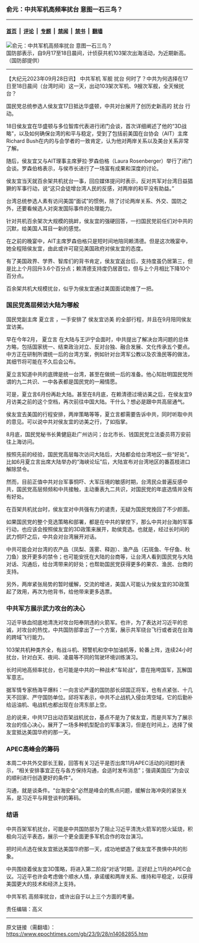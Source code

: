 ### 俞元：中共军机高频率扰台 意图一石三鸟？

---

#### [首页](../../../..?n14082855) &nbsp;|&nbsp; [评论](../../../../../epoch-comment?n14082855) &nbsp;|&nbsp; [专题](../../../../../epoch-special?n14082855) &nbsp;|&nbsp; [禁闻](../../../../../epoch-news?n14082855) &nbsp;|&nbsp; [禁书](../../../../../books?n14082855) &nbsp;|&nbsp; [翻墙](https://github.com/gfw-breaker/nogfw/blob/master/README.md?n14082855)


<div><img alt="俞元：中共军机高频率扰台 意图一石三鸟？" class="attachment-djy_600_400 size-djy_600_400 wp-post-image" src="https://i.epochtimes.com/assets/uploads/2023/09/id14077070-20230918150012-755cf65177cf82edcb4066196397ff71-tablet-600x400.jpeg"/>
<div class="caption">
 国防部表示，自9月17至18日晨间，计侦获共机103架次出海活动，为近期新高。（国防部提供）
</div></div><hr/><div class="post_content" id="artbody" itemprop="articleBody">
 <!-- article content begin -->
 <p>
  【大纪元2023年09月28日讯】
  <ok href="https://www.epochtimes.com/gb/tag/%E4%B8%AD%E5%85%B1%E5%86%9B%E6%9C%BA.html">
   中共军机
  </ok>
  <ok href="https://www.epochtimes.com/gb/tag/%E5%86%9B%E8%88%B0.html">
   军舰
  </ok>
  <ok href="https://www.epochtimes.com/gb/tag/%E6%89%B0%E5%8F%B0.html">
   扰台
  </ok>
  何时了？中共为何选择在17日至18日晨间（台湾时间）这一天，出动103架次军机、9艘次军舰，全天候扰台？
 </p>
 <p>
  国民党总统参选人侯友宜17日抵达华盛顿，中共对台展开了创历史新高的
  <ok href="https://www.epochtimes.com/gb/tag/%E6%89%B0%E5%8F%B0.html">
   扰台
  </ok>
  行动。
 </p>
 <p>
  18日侯友宜在华盛顿与多位智库代表进行闭门会谈，首次详细阐述了他的“3D战略”，以及如何确保台湾的和平与稳定，受到了包括前美国在台协会（AIT）主席Richard Bush在内的与会学者的一致肯定，认为他对两岸关系以及美台关系非常了解。
 </p>
 <p>
  随后，侯友宜又与AIT理事主席萝拉·罗森伯格（Laura Rosenberger）举行了闭门会谈。罗森伯格表示，与侯市长进行了一场富有成果和深度的讨论。
 </p>
 <p>
  侯友宜当天就百余架共机扰台一事，回应媒体提问时表示，反对共军对台湾日益猖獗的军事行动，说“这只会徒增台湾人民的反感，对两岸的和平没有助益。”
 </p>
 <p>
  台湾总统参选人素有访问美国“面试”的惯例，除了讨论两岸关系、外交、国防之外，还要看候选人对突发国际事件的处理能力。
 </p>
 <p>
  针对共机百余架次大规模的挑衅，侯友宜的强硬回答，一扫国民党前任们对中共的沉默，给美国人耳目一新的感觉。
 </p>
 <p>
  在之前的晚宴中，AIT主席罗森伯格只是短时间地陪同赖清德。但是这次晚宴中，她全程陪侯友宜，由此或许可窥见美国政府对侯友宜的态度。
 </p>
 <p>
  有了美国政界、学界、智库们的背书肯定，侯友宜返台后，支持度虽仍居第三，但是比上个月回升3.6个百分点；赖清德支持度仍居首位，但与上个月相比下降10个百分点。
 </p>
 <p>
  百余架共机大规模扰台，似乎为侯友宜通过美国面试助推了一把。
 </p>
 <h3>
  <strong>
   国民党高层频访大陆为哪般
  </strong>
 </h3>
 <p>
  国民党副主席
  <ok href="https://www.epochtimes.com/gb/tag/%E5%A4%8F%E7%AB%8B%E8%A8%80.html">
   夏立言
  </ok>
  ，一手安排了
  <ok href="https://www.epochtimes.com/gb/tag/%E4%BE%AF%E5%8F%8B%E5%AE%9C%E8%AE%BF%E7%BE%8E.html">
   侯友宜访美
  </ok>
  的全部行程，并且在9月陪同侯友宜访美。
 </p>
 <p>
  早在今年2月，
  <ok href="https://www.epochtimes.com/gb/tag/%E5%A4%8F%E7%AB%8B%E8%A8%80.html">
   夏立言
  </ok>
  在大陆与王沪宁会面时，中共提出了解决台湾问题的总体方略，包括国家统一、结束政治对立、反对台独、融合发展、文化传承五个要点。中方正在研制所谓统一后的台湾方案，例如针对台湾军公教以及农渔民等的做法，其细节将可能在不久后会公布。
 </p>
 <p>
  夏立言知道中共的底牌是统一台湾，甚至在做统一后的准备。他心知肚明国民党所谓的九二共识、一中各表都是国民党的一厢情愿。
 </p>
 <p>
  可是，夏立言6月份再赴大陆。甚至在8月底，在赖清德过境访美之后，在侯友宜9月访美之前的这个空档，再次前往中国大陆。干什么？想必是跟中共高层通气。
 </p>
 <p>
  侯友宜去美国的行程安排，两岸策略等等，夏立言都需要告诉中共，同时听取中共的意见。可以说中共对侯友宜的访美之行，了如指掌。
 </p>
 <p>
  8月底，国民党秘书长黄健庭赴广州访问；台北市长、钱国民党立法委员蒋万安前往上海访问。
 </p>
 <p>
  按照先前的经验，国民党高层每次访问大陆后，大陆都会给台湾地区一些“好处”。比如6月夏立言出席大陆举办的“海峡论坛”后，大陆宣布对台湾地区的番荔枝进口解除禁令。
 </p>
 <p>
  然而，目前正值中共对台军事恫吓、大军压境的敏感时期，台湾民众普遍反感中共，国民党高层频频和中共接触，主动重表九二共识，对国民党的年底选情并没有有好处。
 </p>
 <p>
  在百架共机扰台时，侯友宜对中共强有力的谴责，无疑为国民党挽回了不少颜面。
 </p>
 <p>
  如果国民党的整个竞选策略和部署，都是在中共的掌控下，那么中共对台海的军事行动，也应该会按照侯友宜的3D政策来展开，助侯竞选。也就是，经过长时间的武力恫吓之后，中共会对台湾展开对话。
 </p>
 <p>
  中共可能会对台湾的农产品（凤梨、莲雾、释迦）、渔产品（石斑鱼、午仔鱼、秋刀鱼）放开更多的禁令；也可能安抚在大陆的台商等，让台湾人看到国民党与大陆对话、沟通后，给台湾带来的好处；也帮助国民党获得更多的果农、渔民、台商的支持。
 </p>
 <p>
  另外，两岸紧张局势的暂时缓解，交流的增进，美国人可能认为侯友宜的3D政策起了效用，再次为他背书，给他带来更多选票。
 </p>
 <h3>
  <strong>
   中共军方展示武力攻台的决心
  </strong>
 </h3>
 <p>
  习近平铁血彻底地清洗对攻台阳奉阴违的火箭军。也许，为了表达对习近平的忠诚，对攻台的热忱，中共国防部拿出了一个方案，展示共军绕台飞行或者说在台海的跨域飞行能力。
 </p>
 <p>
  103架共机种类齐全，有战斗机、预警机和空中加油机等，轮番上阵，连续24小时扰台，针对白天、夜间、凌晨等不同的驾驶环境训练演习。
 </p>
 <p>
  长时间地高频率扰台，也可能是中共的一种战术“车轮战”，意在拖垮国军，瓦解国军意志。
 </p>
 <p>
  据军情专家杨海平爆料：一向言论严谨的国防部长邱国正将军，也有点紧张、十几天不回家、严守国防单位。邱将军表示，中共不止战机入侵台湾空域，它的后勤补给运油机、电战机也都出现在台湾东部上空。
 </p>
 <p>
  总的说来，中共17日出动百架战机扰台，基点不是为了侯友宜，而是共军为了展示攻台的信心决心，展开了一场多种机型配合的军事演习，但是在时间上，选择了侯友宜抵达美国华府的那一天。
 </p>
 <h3>
  <strong>
   APEC高峰会的筹码
  </strong>
 </h3>
 <p>
  本周二中共外交部长王毅，回答有关习近平是否出席11月APEC活动的问题时表示，“相关安排事宜正在与各方保持沟通，会适时发布消息”；强调美国应“为会议的顺利进行创造更好的条件”。
 </p>
 <p>
  沟通，就是谈条件。“台海安全”必然是峰会的焦点问题，缓解台海冲突的紧张关系，是习近平与拜登谈判的筹码。
 </p>
 <h3>
  <strong>
   结语
  </strong>
 </h3>
 <p>
  中共百架军机扰台，可能是中共国防部为了阻止习近平清洗火箭军的怒火延烧，积极向习近平表态，展示一个更全面更多军机合作的攻台演习。
 </p>
 <p>
  把时间点选在侯友宜抵达美国华府那一天，成功地塑造了侯友宜不畏惧中共的形象。
 </p>
 <p>
  中共围绕着侯友宜3D策略，将进入第二阶段“对话”时期，正好赶上11月的APEC会议。习近平也许会考虑做个顺水人情，承诺缓和两岸关系、维持和平稳定，以获得美国更大的技术和经济上支持。
 </p>
 <p>
  <ok href="https://www.epochtimes.com/gb/tag/%E4%B8%AD%E5%85%B1%E5%86%9B%E6%9C%BA.html">
   中共军机
  </ok>
  高频率扰台，或许出自于以上三个方面的考量。
 </p>
 <p>
  责任编辑：高义
 </p>
 <!-- article content end -->
 <div id="below_article_ad">
 </div>
</div>


---

原文链接（需翻墙）：https://www.epochtimes.com/gb/23/9/28/n14082855.htm